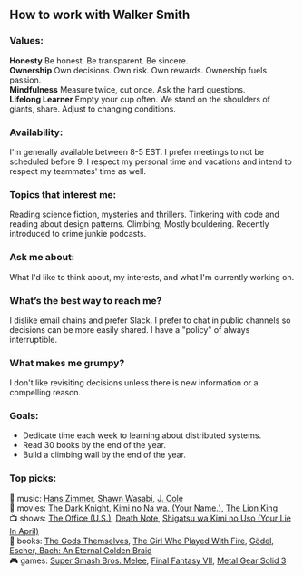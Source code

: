 ## How to work with Walker Smith

### Values:
**Honesty** Be honest. Be transparent. Be sincere.  
**Ownership** Own decisions. Own risk. Own rewards. Ownership fuels passion.  
**Mindfulness** Measure twice, cut once. Ask the hard questions.  
**Lifelong Learner** Empty your cup often. We stand on the shoulders of giants, share. Adjust to changing conditions.  

### Availability:
I'm generally available between 8-5 EST. I prefer meetings to not be scheduled before 9. I respect my personal time and vacations and intend to respect my teammates' time as well.

### Topics that interest me:
Reading science fiction, mysteries and thrillers. Tinkering with code and reading about design patterns. Climbing; Mostly bouldering. Recently introduced to crime junkie podcasts.

### Ask me about:
What I'd like to think about, my interests, and what I'm currently working on.

### What’s the best way to reach me?
I dislike email chains and prefer Slack. I prefer to chat in public channels so decisions can be more easily shared. I have a "policy" of always interruptible. 

### What makes me grumpy?
I don't like revisiting decisions unless there is new information or a compelling reason.

### Goals:
* Dedicate time each week to learning about distributed systems.
* Read 30 books by the end of the year.
* Build a climbing wall by the end of the year.

### Top picks:
:musical_note: music: [Hans Zimmer](https://en.wikipedia.org/wiki/Hans_Zimmer), [Shawn Wasabi](https://en.wikipedia.org/wiki/Shawn_Wasabi), [J. Cole](https://en.wikipedia.org/wiki/J._Cole)  
:movie_camera: movies: [The Dark Knight](https://www.themoviedb.org/movie/155-the-dark-knight), [Kimi no Na wa. (Your Name.)](https://www.themoviedb.org/movie/372058-kimi-no-na-wa), [The Lion King](https://www.themoviedb.org/movie/8587-the-lion-king)  
:tv: shows: [The Office (U.S.)](https://www.netflix.com/title/70136120), [Death Note](https://myanimelist.net/anime/1535/Death_Note), [Shigatsu wa Kimi no Uso (Your Lie In April)](https://myanimelist.net/anime/23273/Shigatsu_wa_Kimi_no_Uso)  
:book: books: [The Gods Themselves](https://www.goodreads.com/book/show/41821.The_Gods_Themselves), [The Girl Who Played With Fire](https://www.goodreads.com/book/show/5060378-the-girl-who-played-with-fire), [Gödel, Escher, Bach: An Eternal Golden Braid](https://www.goodreads.com/book/show/24113.G_del_Escher_Bach)  
:video_game: games: [Super Smash Bros. Melee](https://www.igdb.com/games/super-smash-bros-melee), [Final Fantasy VII](https://www.igdb.com/games/final-fantasy-vii), [Metal Gear Solid 3](https://www.igdb.com/games/metal-gear-solid-3-snake-eater)  
